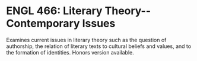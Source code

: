 # ENGL 466: Literary Theory--Contemporary Issues

Examines current issues in literary theory such as the question of authorship, the relation of literary texts to cultural beliefs and values, and to the formation of identities. Honors version available.